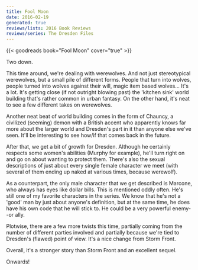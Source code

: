 ```yaml
---
title: Fool Moon
date: 2016-02-19
generated: true
reviews/lists: 2016 Book Reviews
reviews/series: The Dresden Files
---
```

{{< goodreads book="Fool Moon" cover="true" >}}

Two down.  

This time around, we're dealing with werewolves. And not just stereotypical werewolves, but a small pile of different forms. People that turn into wolves, people turned into wolves against their will, magic item based wolves... It's a lot. It's getting close (if not outright blowing past) the 'kitchen sink' world building that's rather common in urban fantasy. On the other hand, it's neat to see a few different takes on werewolves.  

<!--more-->

Another neat beat of world building comes in the form of Chauncy, a civilized (seeming) demon with a British accent who apparently knows far more about the larger world and Dresden's part in it than anyone else we've seen. It'll be interesting to see how/if that comes back in the future.  

After that, we get a bit of growth for Dresden. Although he certainly respects some women's abilities (Murphy for example), he'll turn right on and go on about wanting to protect them. There's also the sexual descriptions of just about every single female character we meet (with several of them ending up naked at various times, because werewolf).  

As a counterpart, the only male character that we get described is Marcone, who always has eyes like dollar bills. This is mentioned oddly often. He's still one of my favorite characters in the series. We know that he's not a 'good' man by just about anyone's definition, but at the same time, he does have his own code that he will stick to. He could be a very powerful enemy--or ally.  

Plotwise, there are a few more twists this time, partially coming from the number of different parties involved and partially because we're tied to Dresden's (flawed) point of view. It's a nice change from Storm Front.  

Overall, it's a stronger story than Storm Front and an excellent sequel.  

Onwards!


